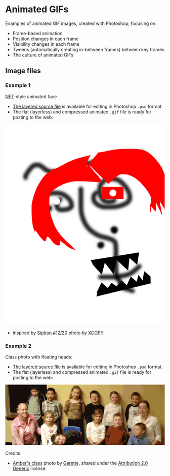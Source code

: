 # Animated GIFs

Examples of animated GIF images, created with Photoshop, focusing on:

- Frame-based animation
- Position changes in each frame
- Visibility changes in each frame
- Tweens (automatically creating in-between frames) between key frames
- The culture of animated GIFs

## Image files

### Example 1

[NFT](https://en.wikipedia.org/wiki/Non-fungible_token)-style animated face

- [The layered source file](./nft_winner.psd) is available for editing in Photoshop `.psd` format.
- The flat (layerless) and compressed animated `.gif` file is ready for posting to the web:

![NFT-style Face, by Foo Barstein](nft_winner.gif)

- inspired by [Siphon #12/20](https://opensea.io/assets/0x905e7e152ecd7315f03d8d671578ea72684cca99/33500010012) photo by [XCOPY](https://opensea.io/collection/xcopy).

### Example 2

Class photo with floating heads:

- [The layered source file](./class.psd) is available for editing in Photoshop `.psd` format.
- The flat (layerless) and compressed animated `.gif` file is ready for posting to the web:

![Class Photo with Floating Heads, by Foo Barstein](class.gif)

Credits:

- [Amber's class](https://flickr.com/photos/garrette/12869462/in/photolist-28XDh-M2aLo-2k3d6R5-2hzCa5u-8R7vk-2hCg3Vi-724XnU-2ghtaqm-AdGbVg-724WV5-2gnR1jR-31mRYZ-7z2gzm-Czc4uP-5eHWfo-aAitv4-aAipLV-4eHVtW-aAm9n7-aAirHt-aAioRi-6bQi2J-hMpiP-ebEWUf-bK38Gp-BTyUeD-8G4ZF2-8q9dAB-2jx7WPq-G1gXQ-2eqzT7c-6M5v1p-6xM9zY-GUsXeK-2hCYNCB-cz6cEY-QZmrB2-2kYVqoy-2j4RoQc-2j8A2ta-2AN7Ke-8r8cmm-gvmi7h-pYdXLM-7aN9rG-pu9G-9KeAg9-iPXD5-7kifJY-6m7tcf) photo by [Garette](https://flickr.com/photos/garrette/), shared under the [Attribution 2.0 Generic](https://creativecommons.org/licenses/by/2.0/) license.
